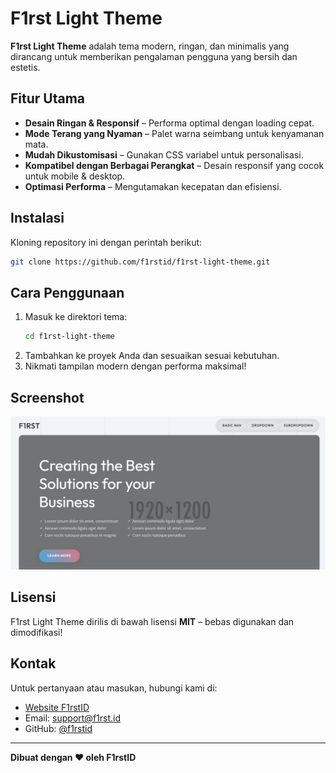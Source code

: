 # F1rst Light Theme

**F1rst Light Theme** adalah tema modern, ringan, dan minimalis yang dirancang untuk memberikan pengalaman pengguna yang bersih dan estetis.

## Fitur Utama

- **Desain Ringan & Responsif** – Performa optimal dengan loading cepat.
- **Mode Terang yang Nyaman** – Palet warna seimbang untuk kenyamanan mata.
- **Mudah Dikustomisasi** – Gunakan CSS variabel untuk personalisasi.
- **Kompatibel dengan Berbagai Perangkat** – Desain responsif yang cocok untuk mobile & desktop.
- **Optimasi Performa** – Mengutamakan kecepatan dan efisiensi.

## Instalasi

Kloning repository ini dengan perintah berikut:

```sh
git clone https://github.com/f1rstid/f1rst-light-theme.git
```

## Cara Penggunaan

1. Masuk ke direktori tema:
   ```sh
   cd f1rst-light-theme
   ```
2. Tambahkan ke proyek Anda dan sesuaikan sesuai kebutuhan.
3. Nikmati tampilan modern dengan performa maksimal!

## Screenshot

![F1rst Light Theme Preview](pictures/screen.png)


## Lisensi

F1rst Light Theme dirilis di bawah lisensi **MIT** – bebas digunakan dan dimodifikasi!

## Kontak

Untuk pertanyaan atau masukan, hubungi kami di:
- [Website F1rstID](https://f1rst.id)
- Email: support@f1rst.id
- GitHub: [@f1rstid](https://github.com/f1rstInd)

---

**Dibuat dengan ❤️ oleh F1rstID**
